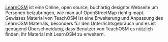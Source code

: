[LearnOSM](http://learnosm.org/) ist eine Online, open source, buchartig designte Webseite um Personen beizubringen, wie man auf OpenStreetMap richtig mapt. Gewisses Material von TeachOSM ist eine Erweiterung und Anpassung des LearnOSM Materials, besonders für den Unterrichtsgebrauch  und es ist genügend Überschneidung, dass Benutzer von TeachOSM es nützlich finden, ihr Material mit LearnOSM zu erweitern.